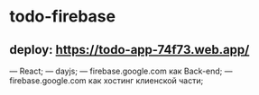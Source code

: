 # todo-firebase
## deploy: https://todo-app-74f73.web.app/


 — React;
—  dayjs;
— firebase.google.com как Back-end;
— firebase.google.com как хостинг клиенской части;

